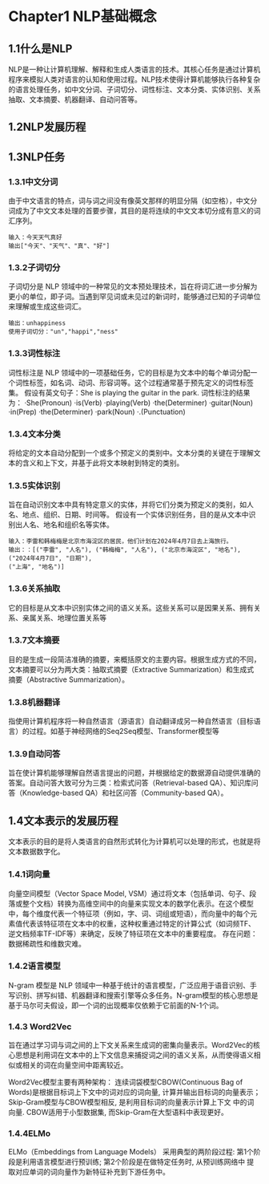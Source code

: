 # Chapter1 NLP基础概念
## 1.1什么是NLP
NLP是⼀种让计算机理解、解释和⽣成⼈类语⾔的技术。其核⼼任务是通过计算机程序来模拟⼈类对语⾔的认知和使⽤过程。NLP技术使得计算机能够执⾏各种复杂的语⾔处理任务，如中⽂分词、⼦词切分、词性标注、⽂本分类、实体识别、关系抽取、⽂本摘要、机器翻译、⾃动问答等。
## 1.2NLP发展历程
## 1.3NLP任务
### 1.3.1中文分词
由于中⽂语⾔的特点，词与词之间没有像英⽂那样的明显分隔（如空格），中⽂分词成为了中⽂⽂本处理的⾸要步骤，其⽬的是将连续的中⽂⽂本切分成有意义的词汇序列。
```
输入：今天天气真好
输出["今天"、"天气"、"真"、"好"]
```
### 1.3.2子词切分
⼦词切分是 NLP 领域中的⼀种常⻅的⽂本预处理技术，旨在将词汇进⼀步分解为更⼩的单位，即⼦词。当遇到罕⻅词或未⻅过的新词时，能够通过已知的⼦词单位来理解或⽣成这些词汇。
```
输出：unhappiness
使用子词切分："un","happi","ness"
```
### 1.3.3词性标注
词性标注是 NLP 领域中的⼀项基础任务，它的⽬标是为⽂本中的每个单词分配⼀个词性标签，如名词、动词、形容词等。这个过程通常基于预先定义的词性标签集。
假设有英文句子：She is playing the guitar in the park.
词性标注的结果为：
·She(Pronoun)
·is(Verb)
·playing(Verb)
·the(Determiner)
·guitar(Noun)
·in(Prep)
·the(Determiner)
·park(Noun)
·.(Punctuation)
### 1.3.4文本分类
将给定的⽂本⾃动分配到⼀个或多个预定义的类别中。⽂本分类的关键在于理解⽂本的含义和上下⽂，并基于此将⽂本映射到特定的类别。
### 1.3.5实体识别
旨在⾃动识别⽂本中具有特定意义的实体，并将它们分类为预定义的类别，如⼈名、地点、组织、⽇期、时间等。
假设有⼀个实体识别任务，⽬的是从⽂本中识别出⼈名、地名和组织名等实体。
```
输入：李雷和韩梅梅是北京市海淀区的居⺠，他们计划在2024年4⽉7⽇去上海旅⾏。
输出：：[("李雷", "⼈名"), ("韩梅梅", "⼈名"), ("北京市海淀区", "地名"), ("2024年4⽉7⽇", "⽇期"), 
("上海", "地名")]
```
### 1.3.6关系抽取
它的⽬标是从⽂本中识别实体之间的语义关系。这些关系可以是因果关系、拥有关系、亲属关系、地理位置关系等
### 1.3.7文本摘要
⽬的是⽣成⼀段简洁准确的摘要，来概括原⽂的主要内容。根据⽣成⽅式的不同，⽂本摘要可以分为两⼤类：抽取式摘要（Extractive Summarization）和⽣成式摘要（Abstractive Summarization）。
### 1.3.8机器翻译
指使⽤计算机程序将⼀种⾃然语⾔（源语⾔）⾃动翻译成另⼀种⾃然语⾔（⽬标语⾔）的过程。如基于神经⽹络的Seq2Seq模型、Transformer模型等
### 1.3.9自动问答
旨在使计算机能够理解⾃然语⾔提出的问题，并根据给定的数据源⾃动提供准确的答案。⾃动问答⼤致可分为三类：检索式问答（Retrieval-based QA）、知识库问答（Knowledge-based QA）和社区问答（Community-based QA）。
## 1.4文本表示的发展历程
⽂本表示的⽬的是将⼈类语⾔的⾃然形式转化为计算机可以处理的形式，也就是将⽂本数据数字化。
### 1.4.1词向量
向量空间模型（Vector Space Model, VSM）通过将⽂本（包括单词、句⼦、段落或整个⽂档）转换为⾼维空间中的向量来实现⽂本的数学化表示。在这个模型中，每个维度代表⼀个特征项（例如，字、词、词组或短语），⽽向量中的每个元素值代表该特征项在⽂本中的权重，这种权重通过特定的计算公式（如词频TF、逆⽂档频率TF-IDF等）来确定，反映了特征项在⽂本中的重要程度。
存在问题：数据稀疏性和维数灾难。
### 1.4.2语言模型
N-gram 模型是 NLP 领域中⼀种基于统计的语⾔模型，⼴泛应⽤于语⾳识别、⼿写识别、拼写纠错、机器翻译和搜索引擎等众多任务。N-gram模型的核⼼思想是基于⻢尔可夫假设，即⼀个词的出现概率仅依赖于它前⾯的N-1个词。
### 1.4.3 Word2Vec
旨在通过学习词与词之间的上下⽂关系来⽣成词的密集向量表示。Word2Vec的核⼼思想是利⽤词在⽂本中的上下⽂信息来捕捉词之间的语义关系，从⽽使得语义相似或相关的词在向量空间中距离较近。

Word2Vec模型主要有两种架构：
连续词袋模型CBOW(Continuous Bag of Words)是根据⽬标词上下⽂中的词对应的词向量, 计算并输出⽬标词的向量表示；
Skip-Gram模型与CBOW模型相反, 是利⽤⽬标词的向量表示计算上下⽂
中的词向量. 
CBOW适⽤于⼩型数据集, ⽽Skip-Gram在⼤型语料中表现更好。
### 1.4.4ELMo
ELMo（Embeddings from Language Models）
采⽤典型的两阶段过程: 第1个阶段是利⽤语⾔模型进⾏预训练; 第2个阶段是在做特定任务时, 从预训练⽹络中
提取对应单词的词向量作为新特征补充到下游任务中。